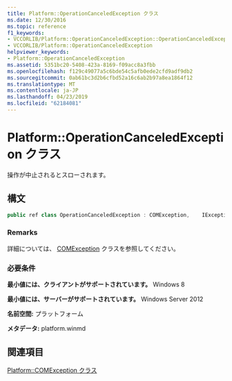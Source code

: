 ```yaml
---
title: Platform::OperationCanceledException クラス
ms.date: 12/30/2016
ms.topic: reference
f1_keywords:
- VCCORLIB/Platform::OperationCanceledException::OperationCanceledException
- VCCORLIB/Platform::OperationCanceledException
helpviewer_keywords:
- Platform::OperationCanceledException
ms.assetid: 5351bc20-5408-423a-8169-f09acc8a3fbb
ms.openlocfilehash: f129c49077a5c6bde54c5afb0ede2cfd9adf9db2
ms.sourcegitcommit: 0ab61bc3d2b6cfbd52a16c6ab2b97a8ea1864f12
ms.translationtype: MT
ms.contentlocale: ja-JP
ms.lasthandoff: 04/23/2019
ms.locfileid: "62184081"
---
```

# <a name="platformoperationcanceledexception-class"></a>Platform::OperationCanceledException クラス

操作が中止されるとスローされます。

## <a name="syntax"></a>構文

```cpp
public ref class OperationCanceledException : COMException,    IException,    IPrintable,    IEquatable
```

### <a name="remarks"></a>Remarks

詳細については、 [COMException](../cppcx/platform-comexception-class.md) クラスを参照してください。

### <a name="requirements"></a>必要条件

**最小値には、クライアントがサポートされています。** Windows 8

**最小値には、サーバーがサポートされています。** Windows Server 2012

**名前空間:** プラットフォーム

**メタデータ:** platform.winmd

## <a name="see-also"></a>関連項目

[Platform::COMException クラス](../cppcx/platform-comexception-class.md)
